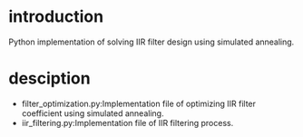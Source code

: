# introduction
Python implementation of solving IIR filter design using simulated annealing.

# desciption
- filter_optimization.py:Implementation file of optimizing IIR filter coefficient using simulated annealing.
- iir_filtering.py:Implementation file of IIR filtering process.